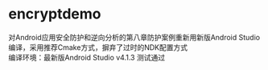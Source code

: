 # encryptdemo
对Android应用安全防护和逆向分析的第八章防护案例重新用新版Android Studio编译，采用推荐Cmake方式，摒弃了过时的NDK配置方式  
编译环境：最新版Android Studio v4.1.3 测试通过
